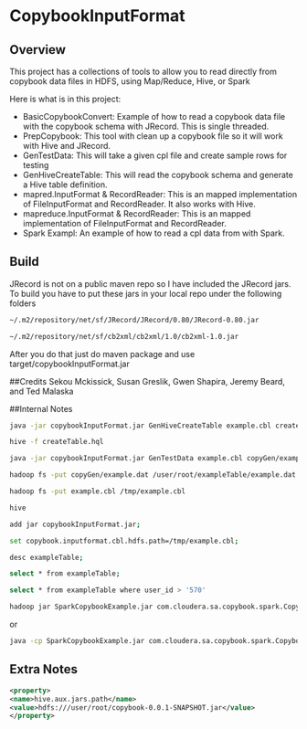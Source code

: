# CopybookInputFormat

## Overview
This project has a collections of tools to allow you to read directly from copybook data files in HDFS, using Map/Reduce, Hive, or Spark

Here is what is in this project:
* BasicCopybookConvert: Example of how to read a copybook data file with the copybook schema with JRecord.  This is single threaded.
* PrepCopybook: This tool with clean up a copybook file so it will work with Hive and JRecord.
* GenTestData: This will take a given cpl file and create sample rows for testing
* GenHiveCreateTable: This will read the copybook schema and generate a Hive table definition.
* mapred.InputFormat & RecordReader: This is an mapped implementation of FileInputFormat and RecordReader.  It also works with Hive.
* mapreduce.InputFormat & RecordReader: This is an mapped implementation of FileInputFormat and RecordReader.  
* Spark Exampl: An example of how to read a cpl data from with Spark.

## Build
JRecord is not on a public maven repo so I have included the JRecord jars.  To build you have to put these jars in your local repo under the following folders

```bash
~/.m2/repository/net/sf/JRecord/JRecord/0.80/JRecord-0.80.jar

~/.m2/repository/net/sf/cb2xml/cb2xml/1.0/cb2xml-1.0.jar
```

After you do that just do maven package and use target/copybookInputFormat.jar

##Credits
Sekou Mckissick, Susan Greslik, Gwen Shapira, Jeremy Beard, and Ted Malaska

##Internal Notes
```bash
java -jar copybookInputFormat.jar GenHiveCreateTable example.cbl createTable.hql exampleTable /user/root/exampleTable /tmp/example.cbl

hive -f createTable.hql

java -jar copybookInputFormat.jar GenTestData example.cbl copyGen/example.dat 100 10

hadoop fs -put copyGen/example.dat /user/root/exampleTable/example.dat

hadoop fs -put example.cbl /tmp/example.cbl

hive

add jar copybookInputFormat.jar;

set copybook.inputformat.cbl.hdfs.path=/tmp/example.cbl;

desc exampleTable;

select * from exampleTable;    

select * from exampleTable where user_id > '570'

hadoop jar SparkCopybookExample.jar com.cloudera.sa.copybook.spark.CopybookSparkExample spark://{host}:7077 hdfs://{host}:8020/tmp/example.cbl hdfs://{host}:8020/user/root/exampleTable hdfs://{host}:8020/user/root/op2
```

or

```bash
java -cp SparkCopybookExample.jar com.cloudera.sa.copybook.spark.CopybookSparkExample spark://{host}:7077 hdfs://{host}:8020/tmp/example.cbl hdfs://{host}:8020/user/root/exampleTable hdfs://{host}:8020/user/root/op3
```

## Extra Notes
```xml
<property>
<name>hive.aux.jars.path</name>
<value>hdfs:///user/root/copybook-0.0.1-SNAPSHOT.jar</value>
</property>
```


